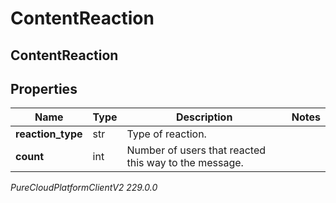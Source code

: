 # ContentReaction

## ContentReaction

## Properties

|Name | Type | Description | Notes|
|------------ | ------------- | ------------- | -------------|
| **reaction_type** | str | Type of reaction. | |
| **count** | int | Number of users that reacted this way to the message. | |



_PureCloudPlatformClientV2 229.0.0_
